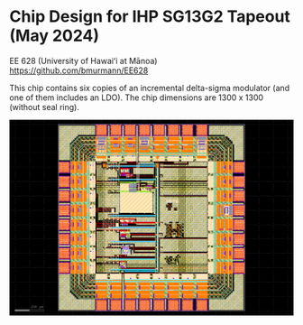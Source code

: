 # Chip Design for IHP SG13G2 Tapeout (May 2024)

EE 628 (University of Hawaiʻi at Mānoa)  
https://github.com/bmurmann/EE628

This chip contains six copies of an incremental delta-sigma modulator (and one of them includes an LDO). The chip dimensions are 1300 x 1300 (without seal ring).

![EE 628 Chip](UHEE628_S2024.png)